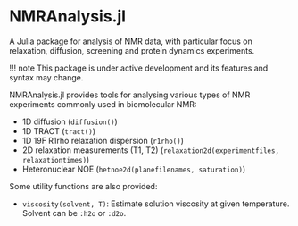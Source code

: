 # NMRAnalysis.jl

A Julia package for analysis of NMR data, with particular focus on relaxation, diffusion, screening and
protein dynamics experiments.

!!! note
    This package is under active development and its features and syntax may change.

NMRAnalysis.jl provides tools for analysing various types of NMR experiments commonly
used in biomolecular NMR:

- 1D diffusion (`diffusion()`)
- 1D TRACT (`tract()`)
- 1D 19F R1rho relaxation dispersion (`r1rho()`)
- 2D relaxation measurements (T1, T2) (`relaxation2d(experimentfiles, relaxationtimes)`)
- Heteronuclear NOE (`hetnoe2d(planefilenames, saturation)`)

Some utility functions are also provided:

- `viscosity(solvent, T)`: Estimate solution viscosity at given temperature. Solvent can be `:h2o` or `:d2o`.

